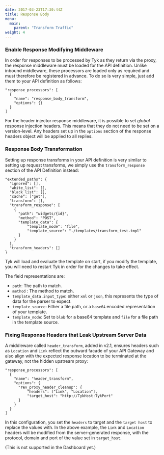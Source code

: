 ```yaml
---
date: 2017-03-23T17:30:44Z
title: Response Body
menu:
  main:
    parent: "Transform Traffic"
weight: 4 
---
```


### Enable Response Modifying Middleware

In order for responses to be processed by Tyk as they return via the proxy, the response middleware must be loaded for the API definition. Unlike inbound middleware, these processors are loaded only as required and must therefore be registered in advance. To do so is very simple, just add them to your API definition as follows:

```{.copyWrapper}
"response_processors": [
  {
    "name": "response_body_transform",
    "options": {}
  }
] 
```

For the header injector response middleware, it is possible to set *global* response injection headers. This means that they do not need to be set on a version-level. Any headers set up in the `options` section of the response headers object will be applied to all replies.

### Response Body Transformation

Setting up response transforms in your API definition is very similar to setting up request transforms, we simply use the `transform_response` section of the API Definition instead:

```{.copyWrapper}
"extended_paths": {
  "ignored": [],
  "white_list": [],
  "black_list": [],
  "cache": ["get"],
  "transform": [],
  "transform_response": [
    {
      "path": "widgets/{id}",
      "method": "POST",
      "template_data": {
          "template_mode": "file",
          "template_source": "./templates/transform_test.tmpl"
      }
    }
  ],
  "transform_headers": []
}
```

Tyk will load and evaluate the template on start, if you modify the template, you will need to restart Tyk in order for the changes to take effect.

The field representations are:

*   `path`: The path to match.
*   `method` : The method to match.
*   `template_data.input_type`: either `xml` or `json`, this represents the type of data for the parser to expect.
*   `template_source`: Either a file path, or a `base64` encoded representation of your template.
*   `template_mode`: Set to `blob` for a base64 template and `file` for a file path in the template source.

### Fixing Response Headers that Leak Upstream Server Data

A middleware called `header_transform`, added in v2.1, ensures headers such as `Location` and `Link` reflect the outward facade of your API Gateway and also align with the expected response location to be terminated at the gateway, not the hidden upstream proxy:

```{.copyWrapper}
"response_processors": [
  {
    "name": "header_transform",
    "options": {
      "rev_proxy_header_cleanup": {
          "headers": ["Link", "Location"],
          "target_host": "http://TykHost:TykPort"
      }
    }
  }
]
```

In this configuration, you set the `headers` to target and the `target host` to replace the values with. In the above example, the `Link` and `Location` headers will be modified from the server-generated response, with the protocol, domain and port of the value set in `target_host`.

(This is not supported in the Dashboard yet.)
